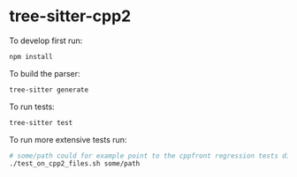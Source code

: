 # tree-sitter-cpp2


To develop first run:
```bash
npm install
```

To build the parser:
```bash
tree-sitter generate
```

To run tests:
```bash
tree-sitter test
```

To run more extensive tests run:
```bash
# some/path could for example point to the cppfront regression tests directory
./test_on_cpp2_files.sh some/path
```
